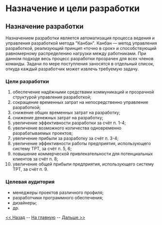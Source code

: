 Назначение и цели разработки
============================

Назначение разработки
---------------------

Назначением разработки является автоматизация процесса ведения и управления разработкой метода "Канбан". Канбан — метод управления разработкой, реализующий принцип «точно в срок» и способствующий равномерному распределению нагрузки между работниками. При данном подходе весь процесс разработки прозрачен для всех членов команды. Задачи по мере поступления заносятся в отдельный список, откуда каждый разработчик может извлечь требуемую задачу.

### Цели разработки

1. обеспечение надёжными средствами коммуникаций и прозрачной структурой управления разработкой;
2. сокращение временных затрат на непосредственно управление разработкой;
3. снижение общих временных затрат на разработку;
4. снижение денежных затрат на разработку;
5. увеличение эффективности разработки за счёт п. 1-4;
6. увеличение возможного количества одновременно разрабатываемых проектов;
7. увеличение прибыли за разработку за счёт п. 3-4;
8. увеличение эффективности работы предприятия, использующего систему TPT, за счёт п. 5, 6;
9. повышение коммерческой привлекательности для потенциальных клиентов за счёт п. 8;
10. увеличение общей прибыли предприятия, использующего  систему TPT, за счёт п. 9.

### Целевая аудитория

- менеджеры проектов различного профиля;
- разработчики программного обеспечения;
- дизайнеры;
- др.

[<< Назад](GENERAL.md) -- [На главную](README.md) -- [Дальше >>](REQUIREMENTS.md)
